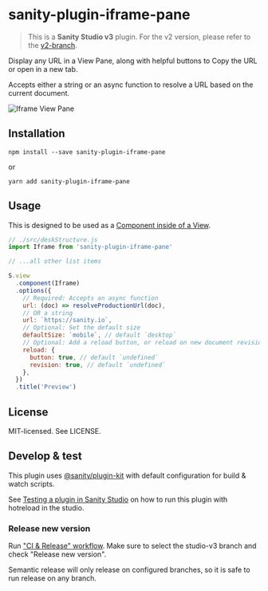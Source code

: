 # sanity-plugin-iframe-pane

> This is a **Sanity Studio v3** plugin.
> For the v2 version, please refer to the [v2-branch](https://github.com/sanity-io/sanity-plugin-iframe-pane/tree/studio-v2).

Display any URL in a View Pane, along with helpful buttons to Copy the URL or open in a new tab.

Accepts either a string or an async function to resolve a URL based on the current document.

![Iframe View Pane](https://user-images.githubusercontent.com/9684022/144389599-496e1e50-62a7-4d5c-903a-889885eb8aab.png)

## Installation

```
npm install --save sanity-plugin-iframe-pane
```

or

```
yarn add sanity-plugin-iframe-pane
```

## Usage

This is designed to be used as a [Component inside of a View](https://www.sanity.io/docs/structure-builder-reference#c0c8284844b7).

```js
// ./src/deskStructure.js
import Iframe from 'sanity-plugin-iframe-pane'

// ...all other list items

S.view
  .component(Iframe)
  .options({
    // Required: Accepts an async function
    url: (doc) => resolveProductionUrl(doc),
    // OR a string
    url: `https://sanity.io`,
    // Optional: Set the default size
    defaultSize: `mobile`, // default `desktop`
    // Optional: Add a reload button, or reload on new document revisions
    reload: {
      button: true, // default `undefined`
      revision: true, // default `undefined`
    },
  })
  .title('Preview')
```

## License

MIT-licensed. See LICENSE.

## Develop & test

This plugin uses [@sanity/plugin-kit](https://github.com/sanity-io/plugin-kit)
with default configuration for build & watch scripts.

See [Testing a plugin in Sanity Studio](https://github.com/sanity-io/plugin-kit#testing-a-plugin-in-sanity-studio)
on how to run this plugin with hotreload in the studio.

### Release new version

Run ["CI & Release" workflow](https://github.com/sanity-io/sanity-plugin-iframe-pane/actions/workflows/main.yml).
Make sure to select the studio-v3 branch and check "Release new version".

Semantic release will only release on configured branches, so it is safe to run release on any branch.
